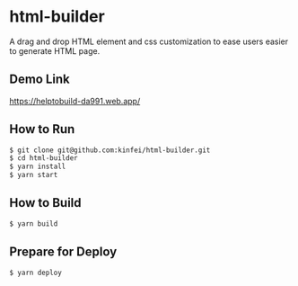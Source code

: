 # html-builder

A drag and drop HTML element and css customization to ease users easier to generate HTML page.

## Demo Link

https://helptobuild-da991.web.app/

## How to Run

```bash
$ git clone git@github.com:kinfei/html-builder.git
$ cd html-builder
$ yarn install
$ yarn start
```

## How to Build

```bash
$ yarn build
```

## Prepare for Deploy

```bash
$ yarn deploy
```
